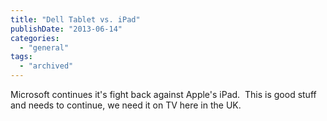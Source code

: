 ```yaml
---
title: "Dell Tablet vs. iPad"
publishDate: "2013-06-14"
categories: 
  - "general"
tags: 
  - "archived"
---
```


Microsoft continues it's fight back against Apple's iPad.  This is good stuff and needs to continue, we need it on TV here in the UK.
